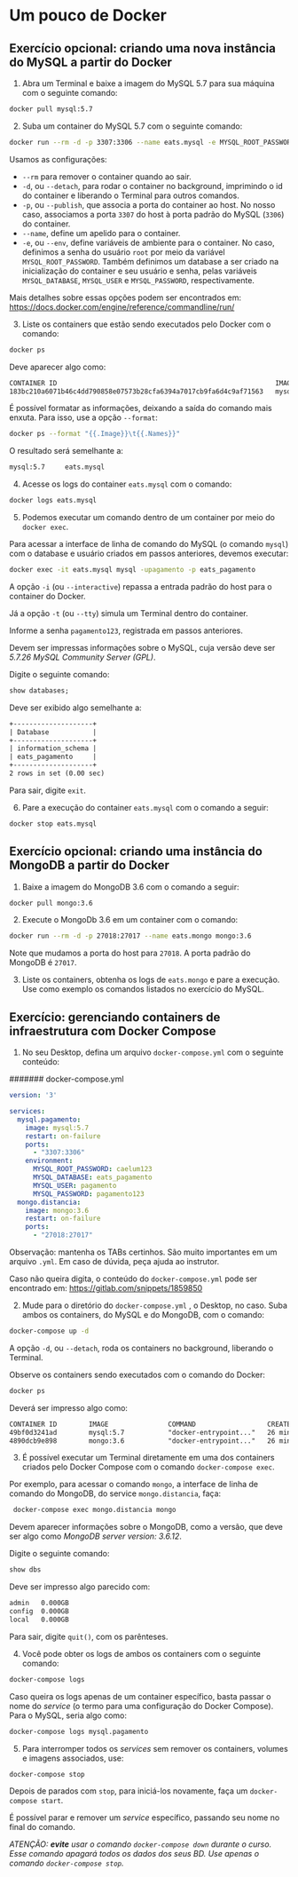 # Um pouco de Docker

## Exercício opcional: criando uma nova instância do MySQL a partir do Docker

1. Abra um Terminal e baixe a imagem do MySQL 5.7 para sua máquina com o seguinte comando:

  ```sh
  docker pull mysql:5.7
  ```

2. Suba um container do MySQL 5.7 com o seguinte comando:

  ```sh
  docker run --rm -d -p 3307:3306 --name eats.mysql -e MYSQL_ROOT_PASSWORD=caelum123 -e MYSQL_DATABASE=eats_pagamento -e MYSQL_USER=pagamento -e MYSQL_PASSWORD=pagamento123 mysql:5.7
  ```

  Usamos as configurações:

  - `--rm` para remover o container quando ao sair.
  - `-d`, ou `--detach`, para rodar o container no background, imprimindo o id do container e liberando o Terminal para outros comandos.
  - `-p`, ou `--publish`, que associa a porta do container ao host. No nosso caso, associamos a porta `3307` do host à porta padrão do MySQL (`3306`) do container.
  - `--name`, define um apelido para o container.
  - `-e`, ou `--env`, define variáveis de ambiente para o container. No caso, definimos a senha do usuário `root` por meio da variável `MYSQL_ROOT_PASSWORD`. Também definimos um database a ser criado na inicialização do container e seu usuário e senha, pelas variáveis `MYSQL_DATABASE`, `MYSQL_USER` e `MYSQL_PASSWORD`, respectivamente.

  Mais detalhes sobre essas opções podem ser encontrados em: https://docs.docker.com/engine/reference/commandline/run/

3. Liste os containers que estão sendo executados pelo Docker com o comando:

  ```sh
  docker ps
  ```

  Deve aparecer algo como:

  ```txt
  CONTAINER ID                                                       IMAGE               COMMAND                         CREATED             STATUS              PORTS                               NAMES
  183bc210a6071b46c4dd790858e07573b28cfa6394a7017cb9fa6d4c9af71563   mysql:5.7           "docker-entrypoint.sh mysqld"   16 minutes ago      Up 16 minutes       33060/tcp, 0.0.0.0:3307->3306/tcp   eats.mysql
  ```

  É possível formatar as informações, deixando a saída do comando mais enxuta. Para isso, use a opção `--format`:

  ```sh
  docker ps --format "{{.Image}}\t{{.Names}}"
  ```

  O resultado será semelhante a:

  ```txt
  mysql:5.7     eats.mysql
  ```

4. Acesse os logs do container `eats.mysql` com o comando:

  ```sh
  docker logs eats.mysql
  ```

5. Podemos executar um comando dentro de um container por meio do `docker exec`.

  Para acessar a interface de linha de comando do MySQL (o comando `mysql`) com o database e usuário criados em passos anteriores, devemos executar:

  ```sh
  docker exec -it eats.mysql mysql -upagamento -p eats_pagamento
  ```

  A opção `-i` (ou `--interactive`) repassa a entrada padrão do host para o container do Docker.

  Já a opção `-t` (ou `--tty`) simula um Terminal dentro do container.

  Informe a senha `pagamento123`, registrada em passos anteriores.

  Devem ser impressas informações sobre o MySQL, cuja versão deve ser _5.7.26 MySQL Community Server (GPL)_.

  Digite o seguinte comando:

  ```sql
  show databases;
  ```

  Deve ser exibido algo semelhante a:

  ```txt
  +--------------------+
  | Database           |
  +--------------------+
  | information_schema |
  | eats_pagamento     |
  +--------------------+
  2 rows in set (0.00 sec)
  ```

  Para sair, digite `exit`.

6. Pare a execução do container `eats.mysql` com o comando a seguir:

  ```sh
  docker stop eats.mysql
  ```

## Exercício opcional: criando uma instância do MongoDB a partir do Docker

1. Baixe a imagem do MongoDB 3.6 com o comando a seguir:

  ```sh
  docker pull mongo:3.6
  ```

2. Execute o MongoDb 3.6 em um container com o comando:

  ```sh
  docker run --rm -d -p 27018:27017 --name eats.mongo mongo:3.6
  ```

  Note que mudamos a porta do host para `27018`. A porta padrão do MongoDB é `27017`.

3. Liste os containers, obtenha os logs de `eats.mongo` e pare a execução. Use como exemplo os comandos listados no exercício do MySQL.

## Exercício: gerenciando containers de infraestrutura com Docker Compose

1. No seu Desktop, defina um arquivo `docker-compose.yml` com o seguinte conteúdo:

  ####### docker-compose.yml

  ```yml
  version: '3'

  services:
    mysql.pagamento:
      image: mysql:5.7
      restart: on-failure
      ports:
        - "3307:3306"
      environment:
        MYSQL_ROOT_PASSWORD: caelum123
        MYSQL_DATABASE: eats_pagamento
        MYSQL_USER: pagamento
        MYSQL_PASSWORD: pagamento123
    mongo.distancia:
      image: mongo:3.6
      restart: on-failure
      ports:
        - "27018:27017"
  ```

  Observação: mantenha os TABs certinhos. São muito importantes em um arquivo `.yml`. Em caso de dúvida, peça ajuda ao instrutor.

  Caso não queira digita, o conteúdo do `docker-compose.yml` pode ser encontrado em: https://gitlab.com/snippets/1859850

2. Mude para o diretório do `docker-compose.yml` , o Desktop, no caso. Suba ambos os containers, do MySQL e do MongoDB, com o comando:

  ```sh
  docker-compose up -d
  ```

  A opção `-d`, ou `--detach`, roda os containers no background, liberando o Terminal.

  Observe os containers sendo executados com o comando do Docker:

  ```sh
  docker ps
  ```

  Deverá ser impresso algo como:

  ```txt
  CONTAINER ID        IMAGE               COMMAND                  CREATED             STATUS              PORTS                               NAMES
  49bf0d3241ad        mysql:5.7           "docker-entrypoint..."   26 minutes ago      Up 3 minutes        33060/tcp, 0.0.0.0:3307->3306/tcp   eats-microservices_mysql.pagamento_1
  4890dcb9e898        mongo:3.6           "docker-entrypoint..."   26 minutes ago      Up 3 minutes        0.0.0.0:27018->27017/tcp            eats-microservices_mongo.distancia_1
  ```

3. É possível executar um Terminal diretamente em uma dos containers criados pelo Docker Compose com o comando `docker-compose exec`.

  Por exemplo, para acessar o comando `mongo`, a interface de linha de comando do MongoDB, do service `mongo.distancia`, faça:

  ```sh
   docker-compose exec mongo.distancia mongo
  ```

  Devem aparecer informações sobre o MongoDB, como a versão, que deve ser algo como _MongoDB server version: 3.6.12_.

  Digite o seguinte comando:

  ```sh
  show dbs
  ```

  Deve ser impresso algo parecido com:

  ```txt
  admin   0.000GB
  config  0.000GB
  local   0.000GB
  ```

  Para sair, digite `quit()`, com os parênteses.

4. Você pode obter os logs de ambos os containers com o seguinte comando:

  ```sh
  docker-compose logs
  ```

  Caso queira os logs apenas de um container específico, basta passar o nome do _service_ (o termo para uma configuração do Docker Compose). Para o MySQL, seria algo como:

  ```sh
  docker-compose logs mysql.pagamento
  ```

5. Para interromper todos os _services_ sem remover os containers, volumes e imagens associados, use:

  ```sh
  docker-compose stop
  ```

  Depois de parados com `stop`, para iniciá-los novamente, faça um `docker-compose start`.

  É possível parar e remover um _service_ específico, passando seu nome no final do comando.

  _ATENÇÃO: **evite** usar o comando `docker-compose down` durante o curso. Esse comando apagará todos os dados dos seus BD. Use apenas o comando `docker-compose stop`._
